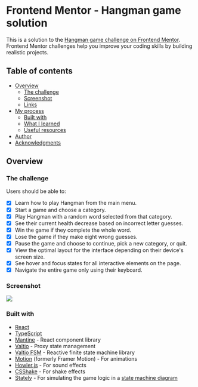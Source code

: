 # Frontend Mentor - Hangman game solution

This is a solution to the [Hangman game challenge on Frontend Mentor](https://www.frontendmentor.io/challenges/hangman-game-rsQiSVLGWn). Frontend Mentor challenges help you improve your coding skills by building realistic projects.

## Table of contents

- [Overview](#overview)
  - [The challenge](#the-challenge)
  - [Screenshot](#screenshot)
  - [Links](#links)
- [My process](#my-process)
  - [Built with](#built-with)
  - [What I learned](#what-i-learned)
  <!-- - [Continued development](#continued-development) -->
  - [Useful resources](#useful-resources)
- [Author](#author)
- [Acknowledgments](#acknowledgments)

## Overview

### The challenge

Users should be able to:

- [x] Learn how to play Hangman from the main menu.
- [x] Start a game and choose a category.
- [x] Play Hangman with a random word selected from that category.
- [x] See their current health decrease based on incorrect letter guesses.
- [x] Win the game if they complete the whole word.
- [x] Lose the game if they make eight wrong guesses.
- [x] Pause the game and choose to continue, pick a new category, or quit.
- [x] View the optimal layout for the interface depending on their device's screen size.
- [x] See hover and focus states for all interactive elements on the page.
- [x] Navigate the entire game only using their keyboard.

### Screenshot

![](./docs/screenshot.png)


### Built with

- [React](https://reactjs.org/)
- [TypeScript](https://www.typescriptlang.org/)
- [Mantine](https://mantine.dev/) - React component library
- [Valtio](https://valtio.dev/) - Proxy state management
- [Valtio FSM](https://github.com/valtiojs/valtio-fsm) - Reactive finite state machine library
- [Motion](https://motion.dev/) (formerly Framer Motion) - For animations
- [Howler.js](https://howlerjs.com/) - For sound effects
- [CSShake](https://elrumordelaluz.github.io/csshake/) - For shake effects
- [Stately](https://stately.ai/) - For simulating the game logic in a [state machine diagram](https://stately.ai/registry/editor/acccdd3f-c8c6-403c-8ff4-39ba5621b0fb?machineId=fc5cf591-a7d1-43b3-88b3-e5e75e277fc1&mode=design)
